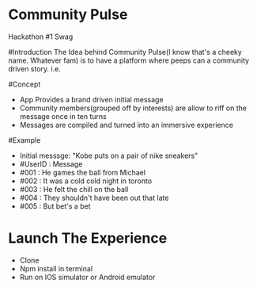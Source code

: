 # Community Pulse
Hackathon #1 Swag

#Introduction
The Idea behind Community Pulse(I know that's a cheeky name. Whatever fam) is to have a platform where peeps can a community driven story. i.e.

#Concept
- App Provides a brand driven initial message
- Community members(grouped off by interests) are allow to riff on the message once in ten turns
- Messages are compiled and turned into an immersive experience

#Example
- Initial messsge: "Kobe puts on a pair of nike sneakers"
- #UserID : Message
- #001 : He games the ball from Michael
- #002 : It was a cold cold night in toronto
- #003 : He felt the chill on the ball
- #004 : They shouldn't have been out that late
- #005 : But bet's a bet

# Launch The Experience
- Clone
- Npm install in terminal
- Run on IOS simulator or Android emulator
